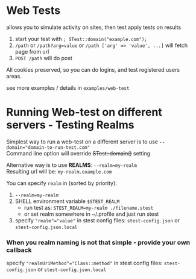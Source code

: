 # Web Tests

allows you to simulate activity on sites, then test apply tests on results

1. start your test with `; STest::domain("example.com");`
2. `/path` or `/path?arg=value` or `/path ['arg' => 'value', ...]` will fetch page from url
3. `POST /path` will do post 

All cookies preserved, so you can do logins, and test registered users areas.

see more examples / details in `examples/web-test`

# Running Web-test on different servers - Testing Realms

Simplest way to run a web-test on a different server is to use `--domain="domain-to-run-test.com"`\
Command line option will override ~~STest::domain()~~ setting

Alternative way is to use **REALMS**: `--realm=my-realm`\
Resulting url will be: `my-realm.example.com`

You can specify `realm` in (sorted by priority):
1. `--realm=my-realm`
2. SHELL environment variable `$STEST_REALM`
    *  run test as:   `STEST_REALM=my-realm ./filename.stest`
    *  or set realm somewhere in ~/.profile and just run stest
5. specify `"realm"="value"` in stest config files: `stest-config.json` or `stest-config.json.local` 

### When you realm naming is not that simple - provide your own callback
specify `"realmUriMethod"="Class::method"` in stest config files: `stest-config.json` or `stest-config.json.local` 

